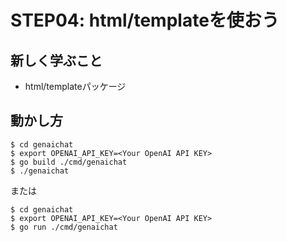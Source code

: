 # STEP04: html/templateを使おう

## 新しく学ぶこと

* html/templateパッケージ

## 動かし方

```
$ cd genaichat
$ export OPENAI_API_KEY=<Your OpenAI API KEY>
$ go build ./cmd/genaichat
$ ./genaichat
```

または

```
$ cd genaichat
$ export OPENAI_API_KEY=<Your OpenAI API KEY>
$ go run ./cmd/genaichat
```
